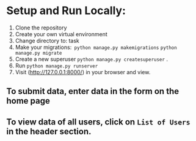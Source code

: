# Setup and Run Locally:
1. Clone the repository
2. Create your own virtual environment
3. Change directory to: task
4. Make your migrations:``` python manage.py makemigrations``` ```python manage.py migrate```
5. Create a new superuser ```python manage.py createsuperuser``` .
6. Run ```python manage.py runserver```
7. Visit (http://127.0.0.1:8000/) in your browser and view.

## To submit data, enter data in the form on the home page
## To view data of all users, click on ```List of Users``` in the header section.
